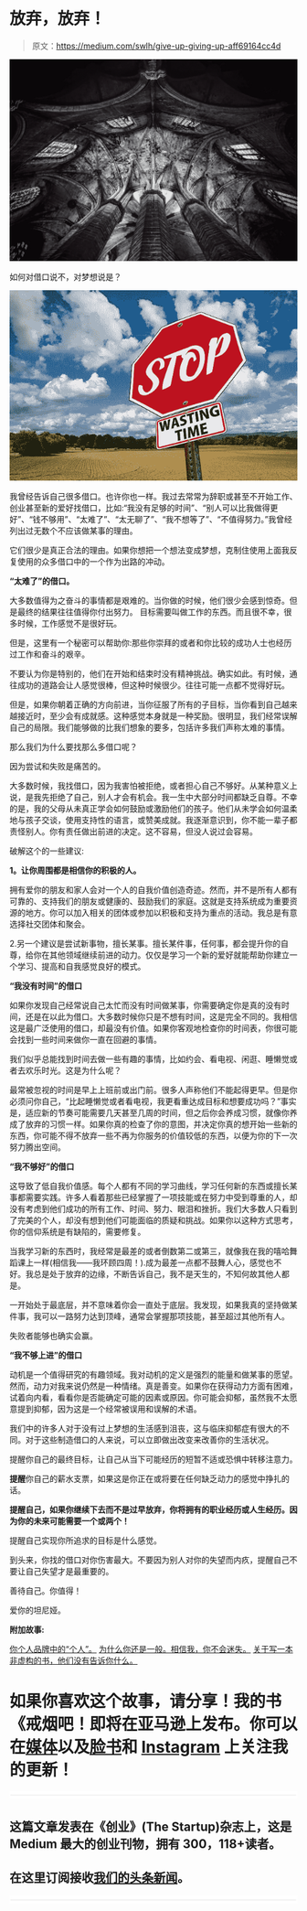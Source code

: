 # 放弃，放弃！

> 原文：<https://medium.com/swlh/give-up-giving-up-aff69164cc4d>

![](img/c8537b5a62f997a870ffd51ba3d65bdb.png)

如何对借口说不，对梦想说是？

![](img/b644a9a630578a166a577ed4bf9833fb.png)

我曾经告诉自己很多借口。也许你也一样。我过去常常为辞职或甚至不开始工作、创业甚至新的爱好找借口，比如:“我没有足够的时间”、“别人可以比我做得更好”、“钱不够用”、“太难了”、“太无聊了”、“我不想等了”、“不值得努力。”我曾经列出过无数个不应该做某事的理由。

它们很少是真正合法的理由。如果你想把一个想法变成梦想，克制住使用上面我反复使用的众多借口中的一个作为出路的冲动。

**“太难了”的借口。**

大多数值得为之奋斗的事情都是艰难的。当你做的时候，他们很少会感到惊奇。但是最终的结果往往值得你付出努力。
目标需要叫做工作的东西。而且很不幸，很多时候，工作感觉不是很好玩。

但是，这里有一个秘密可以帮助你:那些你崇拜的或者和你比较的成功人士也经历过工作和奋斗的艰辛。

不要认为你是特别的，他们在开始和结束时没有精神挑战。确实如此。有时候，通往成功的道路会让人感觉很棒，但这种时候很少。往往可能一点都不觉得好玩。

但是，如果你朝着正确的方向前进，当你征服了所有的子目标，当你看到自己越来越接近时，至少会有成就感。这种感觉本身就是一种奖励。很明显，我们经常误解自己的局限。我们能够做的比我们想象的要多，包括许多我们声称太难的事情。

那么我们为什么要找那么多借口呢？

因为尝试和失败是痛苦的。

大多数时候，我找借口，因为我害怕被拒绝，或者担心自己不够好。从某种意义上说，是我先拒绝了自己，别人才会有机会。我一生中大部分时间都缺乏自尊。不幸的是，我的父母从未真正学会如何鼓励或激励他们的孩子。他们从未学会如何温柔地与孩子交谈，使用支持性的语言，或赞美成就。我逐渐意识到，你不能一辈子都责怪别人。你有责任做出前进的决定。这不容易，但没人说过会容易。

破解这个的一些建议:

**1。让你周围都是相信你的积极的人。**

拥有爱你的朋友和家人会对一个人的自我价值创造奇迹。然而，并不是所有人都有可靠的、支持我们的朋友或健康的、鼓励我们的家庭。这就是支持系统成为重要资源的地方。你可以加入相关的团体或参加以积极和支持为重点的活动。我总是有意选择社交团体和聚会。

2.另一个建议是尝试新事物，擅长某事。擅长某件事，任何事，都会提升你的自尊，给你在其他领域继续前进的动力。仅仅是学习一个新的爱好就能帮助你建立一个学习、提高和自我感觉良好的模式。

**“我没有时间”的借口**

如果你发现自己经常说自己太忙而没有时间做某事，你需要确定你是真的没有时间，还是在以此为借口。大多数时候你只是不想有时间，这是完全不同的。我相信这是最广泛使用的借口，却最没有价值。如果你客观地检查你的时间表，你很可能会找到一些时间来做你一直在回避的事情。

我们似乎总能找到时间去做一些有趣的事情，比如约会、看电视、闲逛、睡懒觉或者去欢乐时光。这是为什么呢？

最常被忽视的时间是早上上班前或出门前。很多人声称他们不能起得更早。但是你必须问你自己，“比起睡懒觉或者看电视，我更看重达成目标和想要成功吗？”事实是，适应新的节奏可能需要几天甚至几周的时间，但之后你会养成习惯，就像你养成了放弃的习惯一样。如果你真的检查了你的意图，并决定你真的想开始一些新的东西，你可能不得不放弃一些不再为你服务的价值较低的东西，以便为你的下一次努力腾出空间。

**“我不够好”的借口**

这导致了低自我价值感。每个人都有不同的学习曲线，学习任何新的东西或擅长某事都需要实践。许多人看着那些已经掌握了一项技能或在努力中受到尊重的人，却没有考虑到他们成功的所有工作、时间、努力、眼泪和挫折。我们大多数人只看到了完美的个人，却没有想到他们可能面临的质疑和挑战。如果你以这种方式思考，你的信仰系统是有缺陷的，需要修复。

当我学习新的东西时，我经常是最差的或者倒数第二或第三，就像我在我的嘻哈舞蹈课上一样(相信我——我环顾四周！).成为最差一点都不鼓舞人心，感觉也不好。我总是处于放弃的边缘，不断告诉自己，我不是天生的，不知何故其他人都是。

一开始处于最底层，并不意味着你会一直处于底层。我发现，如果我真的坚持做某件事，我可以一路努力达到顶峰，通常会掌握那项技能，甚至超过其他所有人。

失败者能够也确实会赢。

**“我不够上进”的借口**

动机是一个值得研究的有趣领域。我对动机的定义是强烈的能量和做某事的愿望。然而，动力对我来说仍然是一种情绪。真是善变。如果你在获得动力方面有困难，试着向内看，看看你是否能确定可能的因素或原因。你可能会抑郁，虽然我不太愿意提到抑郁，因为这是一个经常被误用和误解的术语。

我们中的许多人对于没有过上梦想的生活感到沮丧，这与临床抑郁症有很大的不同。对于这些制造借口的人来说，可以立即做出改变来改善你的生活状况。

提醒你自己的最终目标，让自己从当下可能经历的短暂不适或恐惧中转移注意力。

**提醒**你自己的薪水支票，如果这是你正在或将要在任何缺乏动力的感觉中挣扎的话。

**提醒自己，如果你继续下去而不是过早放弃，你将拥有的职业经历或人生经历。因为你的未来可能需要一个或两个！**

提醒自己实现你所追求的目标是什么感觉。

到头来，你找的借口对你伤害最大。不要因为别人对你的失望而内疚，提醒自己不要让自己失望才是最重要的。

善待自己。你值得！

爱你的坦尼娅。

**附加故事:**

[你个人品牌中的“个人”。](/swlh/the-personal-in-your-personal-brand-96c4bbf678eb)
[为什么你还是一般。相信我，你不会迷失。](/swlh/the-personal-in-your-personal-brand-96c4bbf678eb)
[关于写一本非虚构的书，他们没有告诉你什么。](/@TanyaHQ/what-they-dont-tell-you-about-writing-a-non-fiction-book-a15b3218376d)

# 如果你喜欢这个故事，请分享！我的书《戒烟吧！即将在亚马逊上发布。你可以在[媒体](/@TanyaHQ)以及[脸书](https://www.facebook.com/TanyaHeadquarters/)和 [Instagram](http://www.instagram.com/tanya.hq/) 上关注我的更新！

![](img/731acf26f5d44fdc58d99a6388fe935d.png)

## 这篇文章发表在《创业》(The Startup)杂志上，这是 Medium 最大的创业刊物，拥有 300，118+读者。

## 在这里订阅接收[我们的头条新闻](http://growthsupply.com/the-startup-newsletter/)。

![](img/731acf26f5d44fdc58d99a6388fe935d.png)